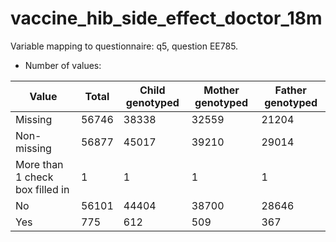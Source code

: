 # vaccine_hib_side_effect_doctor_18m
Variable mapping to questionnaire: q5, question EE785.
- Number of values:

| Value | Total | Child genotyped | Mother genotyped | Father genotyped |
| ----- | ----- | --------------- | ---------------- | ---------------- |
| Missing | 56746 | 38338 | 32559 | 21204 |
| Non-missing | 56877 | 45017 | 39210 | 29014 |
| More than 1 check box filled in | 1 | 1 | 1 |1 |
| No | 56101 | 44404 | 38700 |28646 |
| Yes | 775 | 612 | 509 |367 |



